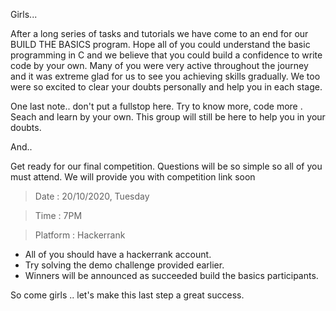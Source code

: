 Girls...

After a long series of tasks and tutorials we have come to an end for our BUILD THE BASICS program.
Hope all of you could understand the basic programming in C and we believe that you could build a confidence to write code by your own.
Many of you were very active throughout the journey and it was extreme glad for us to see you achieving skills gradually. We too were so excited to clear your doubts personally and help you in each stage.

One last note.. don't put a fullstop here. Try to know more, code more . Seach and learn by your own. This group will still be here to help you in your doubts.

And..

Get ready for our final competition.
Questions will be so simple so all of you must attend.
We will provide you with competition link soon

> Date : 20/10/2020, Tuesday

> Time : 7PM

> Platform : Hackerrank

* All of you should have a hackerrank account.
* Try solving the demo challenge provided earlier.
* Winners will be announced as  succeeded build the basics participants.

So come girls .. let's make this last step a great success.
